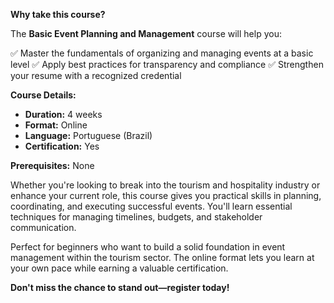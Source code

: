 **Why take this course?**

The **Basic Event Planning and Management** course will help you:

✅ Master the fundamentals of organizing and managing events at a basic level
✅ Apply best practices for transparency and compliance
✅ Strengthen your resume with a recognized credential

**Course Details:**
- **Duration:** 4 weeks
- **Format:** Online
- **Language:** Portuguese (Brazil)
- **Certification:** Yes

**Prerequisites:**
None

Whether you're looking to break into the tourism and hospitality industry or enhance your current role, this course gives you practical skills in planning, coordinating, and executing successful events. You'll learn essential techniques for managing timelines, budgets, and stakeholder communication.

Perfect for beginners who want to build a solid foundation in event management within the tourism sector. The online format lets you learn at your own pace while earning a valuable certification.

**Don't miss the chance to stand out—register today!**